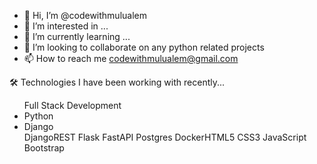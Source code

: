 - 👋 Hi, I’m @codewithmulualem
- 👀 I’m interested in ...
- 🌱 I’m currently learning ...
- 💞️ I’m looking to collaborate on any python related projects
- 📫 How to reach me codewithmulualem@gmail.com

🛠   Technologies I have been working with recently...
<ul>
Full Stack Development

  <li>Python</li> <li>Django</li> DjangoREST Flask FastAPI Postgres DockerHTML5 CSS3 JavaScript Bootstrap
</ul>
